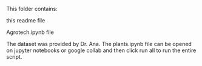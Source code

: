 
This folder contains:

this readme file

Agrotech.ipynb file

The dataset was provided by Dr. Ana. The plants.ipynb file can be opened on jupyter notebooks or google collab and then click run all to run the entire script.
